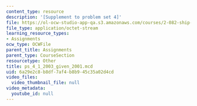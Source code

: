 ```yaml
---
content_type: resource
description: '[Supplement to problem set 4]'
file: https://ol-ocw-studio-app-qa.s3.amazonaws.com/courses/2-082-ship-structural-analysis-design-13-122-spring-2003/6a29e2c8b8df7af4b8b945c35a02d4cd_ps_4_1_2003_given_2001.mcd
file_type: application/octet-stream
learning_resource_types:
- Assignments
ocw_type: OCWFile
parent_title: Assignments
parent_type: CourseSection
resourcetype: Other
title: ps_4_1_2003_given_2001.mcd
uid: 6a29e2c8-b8df-7af4-b8b9-45c35a02d4cd
video_files:
  video_thumbnail_file: null
video_metadata:
  youtube_id: null
---
```

